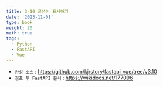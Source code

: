 ```yaml
---
title: 3-10 글쓴이 표시하기
date: '2023-11-01'
type: book
weight: 20
math: true
tags:
  - Python
  - FastAPI
  - Vue
---
```


- `완성 소스` : https://github.com/kjrstory/fastapi_vue/tree/v3.10
- `점프 투 FastAPI 문서` : https://wikidocs.net/177096

